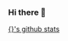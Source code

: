 ### Hi there 👋

<!--
**haeunnnnn/haeunnnnn** is a ✨ _special_ ✨ repository because its `README.md` (this file) appears on your GitHub profile.

Here are some ideas to get you started:

- 🔭 I’m currently working on ...
- 🌱 I’m currently learning ...
- 👯 I’m looking to collaborate on ...
- 🤔 I’m looking for help with ...
- 💬 Ask me about ...
- 📫 How to reach me: ...
- 😄 Pronouns: ...
- ⚡ Fun fact: ...
-->
[{}'s github stats](https://github-readme-stats.vercel.app/api?username=haeunnnnn&show_icons=true&title_color=9df5dc&icon_color=e3f7da&text_color=ffffff&bg_color=000000)
